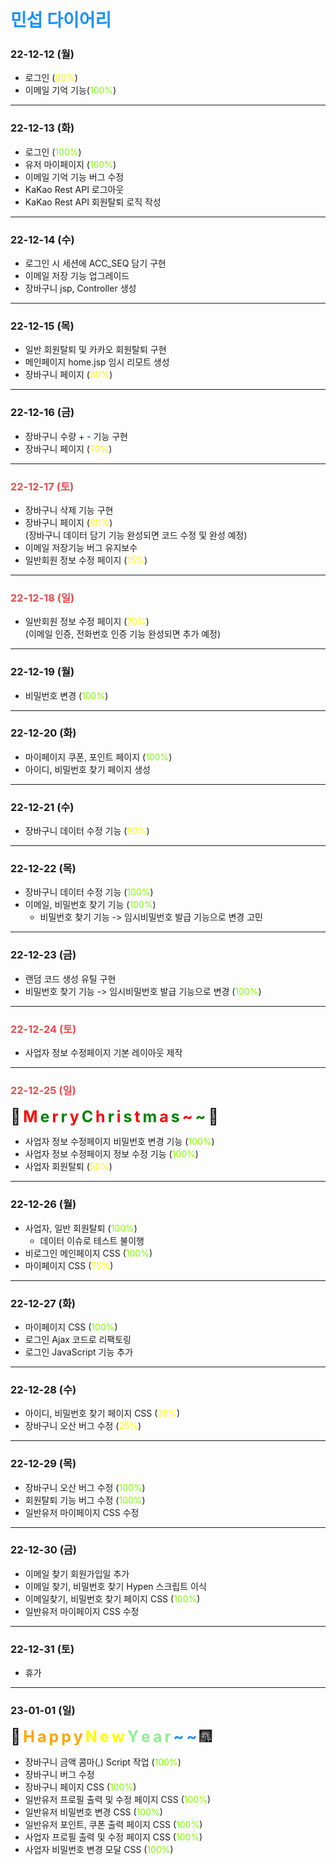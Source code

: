 # <span style="color: dodgerblue;">민섭 다이어리</span>

### 22-12-12 (월)
- 로그인 (<span style="color: yellow">80%</span>)
- 이메일 기억 기능(<span style="color: chartreuse">100%</span>)
---
### 22-12-13 (화)
- 로그인 (<span style="color: chartreuse">100%</span>)
- 유저 마이페이지 (<span style="color: chartreuse">100%</span>)
- 이메일 기억 기능 버그 수정
- KaKao Rest API 로그아웃
- KaKao Rest API 회원탈퇴 로직 작성
---
### 22-12-14 (수)
- 로그인 시 세션에 ACC_SEQ 담기 구현
- 이메일 저장 기능 업그레이드
- 장바구니 jsp, Controller 생성
---
### 22-12-15 (목)
- 일반 회원탈퇴 및 카카오 회원탈퇴 구현
- 메인페이지 home.jsp 임시 리모트 생성
- 장바구니 페이지 (<span style="color: yellow">30%</span>)
---
### 22-12-16 (금)
- 장바구니 수량 + - 기능 구현
- 장바구니 페이지 (<span style="color: yellow">70%</span>)
---
### <span style="color: #E84C4F">22-12-17 (토)</span>
- 장바구니 삭제 기능 구현
- 장바구니 페이지 (<span style="color: yellow">80%</span>)
<br>(장바구니 데이터 담기 기능 완성되면 코드 수정 및 완성 예정)
- 이메일 저장기능 버그 유지보수
- 일반회원 정보 수정 페이지 (<span style="color: yellow">15%</span>)
---
### <span style="color: #E84C4F">22-12-18 (일)</span>
- 일반회원 정보 수정 페이지 (<span style="color: yellow">70%</span>)
<br>(이메일 인증, 전화번호 인증 기능 완성되면 추가 예정)
---
### 22-12-19 (월)
- 비밀번호 변경 (<span style="color: chartreuse">100%</span>)
---
### 22-12-20 (화)
- 마이페이지 쿠폰, 포인트 페이지 (<span style="color: chartreuse">100%</span>)
- 아이디, 비밀번호 찾기 페이지 생성
---
### 22-12-21 (수)
- 장바구니 데이터 수정 기능 (<span style="color: yellow">90%</span>)
---
### 22-12-22 (목)
- 장바구니 데이터 수정 기능 (<span style="color: chartreuse">100%</span>)
- 이메일, 비밀번호 찾기 기능 (<span style="color: chartreuse">100%</span>)
  - 비밀번호 찾기 기능 -> 임시비밀번호 발급 기능으로 변경 고민
---
### 22-12-23 (금)
- 랜덤 코드 생성 유틸 구현
- 비밀번호 찾기 기능 -> 임시비밀번호 발급 기능으로 변경 (<span style="color: chartreuse">100%</span>)
---
### <span style="color: #E84C4F">22-12-24 (토)</span>
- 사업자 정보 수정페이지 기본 레이아웃 제작
---
### <span style="color: #E84C4F">22-12-25 (일)</span>
<span style="font-size:25px;">🎅</span>
<span style="color: red; font-size:25px; font-weight: bold;">M</span>
<span style="color: green; font-size:25px; font-weight: bold;">e</span>
<span style="color: red; font-size:25px; font-weight: bold;">r</span>
<span style="color: green; font-size:25px; font-weight: bold;">r</span>
<span style="color: red; font-size:25px; font-weight: bold;">y</span>
<span style="color: green; font-size:25px; font-weight: bold;">C</span>
<span style="color: red; font-size:25px; font-weight: bold;">h</span>
<span style="color: green; font-size:25px; font-weight: bold;">r</span>
<span style="color: red; font-size:25px; font-weight: bold;">i</span>
<span style="color: green; font-size:25px; font-weight: bold;">s</span>
<span style="color: red; font-size:25px; font-weight: bold;">t</span>
<span style="color: green; font-size:25px; font-weight: bold;">m</span>
<span style="color: red; font-size:25px; font-weight: bold;">a</span>
<span style="color: green; font-size:25px; font-weight: bold;">s</span>
<span style="color: red; font-size:25px; font-weight: bold;">~</span>
<span style="color: green; font-size:25px; font-weight: bold;">~</span>
<span style="font-size:25px;">🎄</span>
- 사업자 정보 수정페이지 비밀번호 변경 기능 (<span style="color: chartreuse">100%</span>)
- 사업자 정보 수정페이지 정보 수정 기능 (<span style="color: chartreuse">100%</span>)
- 사업자 회원탈퇴 (<span style="color: yellow">50%</span>)
---
### 22-12-26 (월)
- 사업자, 일반 회원탈퇴 (<span style="color: chartreuse">100%</span>)
  - 데이터 이슈로 테스트 불이행
- 비로그인 메인페이지 CSS (<span style="color: chartreuse">100%</span>)
- 마이페이지 CSS (<span style="color: yellow">75%</span>)
---
### 22-12-27 (화)
- 마이페이지 CSS (<span style="color: chartreuse">100%</span>)
- 로그인 Ajax 코드로 리팩토링
- 로그인 JavaScript 기능 추가
---
### 22-12-28 (수)
- 아이디, 비밀번호 찾기 페이지 CSS (<span style="color: yellow">35%</span>)
- 장바구니 오산 버그 수정 (<span style="color: yellow">25%</span>)
---
### 22-12-29 (목)
- 장바구니 오산 버그 수정 (<span style="color: chartreuse">100%</span>)
- 회원탈퇴 기능 버그 수정 (<span style="color: chartreuse">100%</span>)
- 일반유저 마이페이지 CSS 수정
---
### 22-12-30 (금)
- 이메일 찾기 회원가입일 추가
- 이메일 찾기, 비밀번호 찾기 Hypen 스크립트 이식
- 이메일찾기, 비밀번호 찾기 페이지 CSS (<span style="color: chartreuse">100%</span>)
- 일반유저 마이페이지 CSS 수정
---
### 22-12-31 (토)
- 휴가
---
### 23-01-01 (일)
<span style="font-size:25px;">🎉</span>
<span style="color: orange; font-size:25px; font-weight: bold;">H</span>
<span style="color: orange; font-size:25px; font-weight: bold;">a</span>
<span style="color: orange; font-size:25px; font-weight: bold;">p</span>
<span style="color: orange; font-size:25px; font-weight: bold;">p</span>
<span style="color: orange; font-size:25px; font-weight: bold;">y</span>
<span style="color: yellow; font-size:25px; font-weight: bold;">N</span>
<span style="color: yellow; font-size:25px; font-weight: bold;">e</span>
<span style="color: yellow; font-size:25px; font-weight: bold;">w</span>
<span style="color: lightgreen; font-size:25px; font-weight: bold;">Y</span>
<span style="color: lightgreen; font-size:25px; font-weight: bold;">e</span>
<span style="color: lightgreen; font-size:25px; font-weight: bold;">a</span>
<span style="color: lightgreen; font-size:25px; font-weight: bold;">r</span>
<span style="color: dodgerblue; font-size:25px; font-weight: bold;">~</span>
<span style="color: dodgerblue; font-size:25px; font-weight: bold;">~</span>
<span style="font-size:25px;">🎆</span>
- 장바구니 금액 콤마(,) Script 작업 (<span style="color: chartreuse">100%</span>)
- 장바구니 버그 수정
- 장바구니 페이지 CSS (<span style="color: chartreuse">100%</span>)
- 일반유저 프로필 출력 및 수정 페이지 CSS (<span style="color: chartreuse">100%</span>)
- 일반유저 비밀번호 변경 CSS (<span style="color: chartreuse">100%</span>)
- 일반유저 포인트, 쿠폰 출력 페이지 CSS (<span style="color: chartreuse">100%</span>)
- 사업자 프로필 출력 및 수정 페이지 CSS (<span style="color: chartreuse">100%</span>)
- 사업자 비밀번호 변경 모달 CSS (<span style="color: chartreuse">100%</span>)